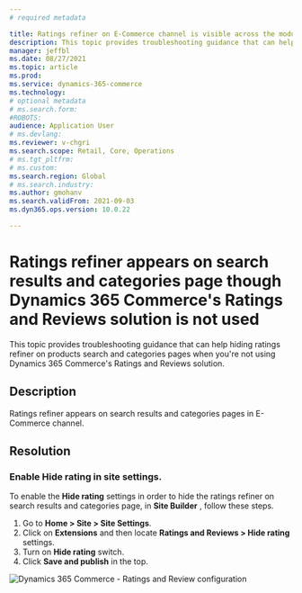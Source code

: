 ```yaml
---
# required metadata

title: Ratings refiner on E-Commerce channel is visible across the modules such as Buy-box, Search or Catalog pages though you've not opted in for Dynamics 365 Commerce's Ratings and Reviews solution.  
description: This topic provides troubleshooting guidance that can help hiding ratings refiner on products search and categories pages when you're not using Dynamics 365 Commerce's Ratings and Reviews solution.
manager: jeffbl
ms.date: 08/27/2021
ms.topic: article
ms.prod: 
ms.service: dynamics-365-commerce
ms.technology: 
# optional metadata
# ms.search.form:  
#ROBOTS: 
audience: Application User
# ms.devlang: 
ms.reviewer: v-chgri
ms.search.scope: Retail, Core, Operations
# ms.tgt_pltfrm: 
# ms.custom: 
ms.search.region: Global
# ms.search.industry: 
ms.author: gmohanv
ms.search.validFrom: 2021-09-03
ms.dyn365.ops.version: 10.0.22

---
```


# Ratings refiner appears on search results and categories page though Dynamics 365 Commerce's Ratings and Reviews solution is not used 


This topic provides troubleshooting guidance that can help hiding ratings refiner on products search and categories pages when you're not using Dynamics 365 Commerce's Ratings and Reviews solution.

## Description

Ratings refiner appears on search results and categories pages in E-Commerce channel. 

## Resolution

### Enable **Hide rating** in site settings. 

To enable the **Hide rating** settings in order to hide the ratings refiner on search results and categories page, in **Site Builder** , follow these steps.

 
1. Go to **Home > Site > Site Settings**.
2. Click on **Extensions** and then locate **Ratings and Reviews > Hide rating** settings.
3. Turn on **Hide rating** switch.
4. Click **Save and publish** in the top. 


![Dynamics 365 Commerce - Ratings and Review configuration](media/Ratings-reviews-hide-ratings-in-e-commerce.png)
